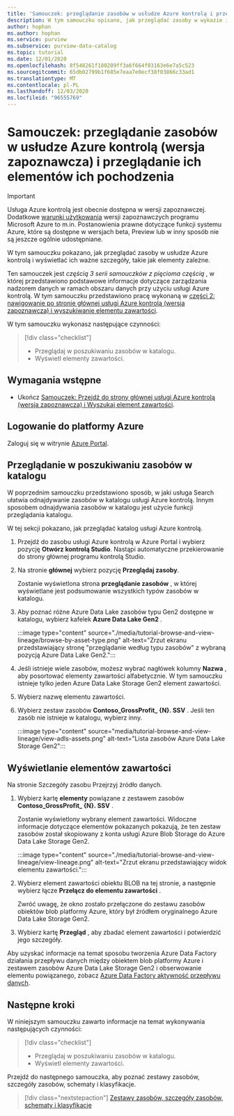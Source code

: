 ```yaml
---
title: 'Samouczek: przeglądanie zasobów w usłudze Azure kontrolą i przeglądanie ich elementów ich pochodzenia'
description: W tym samouczku opisano, jak przeglądać zasoby w wykazie i wyświetlać elementy powiązane z danymi.
author: hophan
ms.author: hophan
ms.service: purview
ms.subservice: purview-data-catalog
ms.topic: tutorial
ms.date: 12/01/2020
ms.openlocfilehash: 8f548261f180209ff3a6f664f03163e6e7a5c523
ms.sourcegitcommit: 65db02799b1f685e7eaa7e0ecf38f03866c33ad1
ms.translationtype: MT
ms.contentlocale: pl-PL
ms.lasthandoff: 12/03/2020
ms.locfileid: "96555769"
---
```

# <a name="tutorial-browse-assets-in-azure-purview-preview-and-view-their-lineage"></a>Samouczek: przeglądanie zasobów w usłudze Azure kontrolą (wersja zapoznawcza) i przeglądanie ich elementów ich pochodzenia

> [!IMPORTANT]
> Usługa Azure kontrolą jest obecnie dostępna w wersji zapoznawczej. Dodatkowe [warunki użytkowania](https://azure.microsoft.com/support/legal/preview-supplemental-terms/) wersji zapoznawczych programu Microsoft Azure to m.in. Postanowienia prawne dotyczące funkcji systemu Azure, które są dostępne w wersjach beta, Preview lub w inny sposób nie są jeszcze ogólnie udostępniane.

W tym samouczku pokazano, jak przeglądać zasoby w usłudze Azure kontrolą i wyświetlać ich ważne szczegóły, takie jak elementy zależne.

Ten samouczek jest *częścią 3 serii samouczków z pięcioma częścią* , w której przedstawiono podstawowe informacje dotyczące zarządzania nadzorem danych w ramach obszaru danych przy użyciu usługi Azure kontrolą. W tym samouczku przedstawiono pracę wykonaną w [części 2: nawigowanie po stronie głównej usługi Azure kontrolą (wersja zapoznawcza) i wyszukiwanie elementu zawartości](tutorial-asset-search.md).

W tym samouczku wykonasz następujące czynności:

> [!div class="checklist"]
>
> * Przeglądaj w poszukiwaniu zasobów w katalogu.
> * Wyświetl elementy zawartości.

## <a name="prerequisites"></a>Wymagania wstępne

* Ukończ [Samouczek: Przejdź do strony głównej usługi Azure kontrolą (wersja zapoznawcza) i Wyszukaj element zawartości](tutorial-asset-search.md).

## <a name="sign-in-to-azure"></a>Logowanie do platformy Azure

Zaloguj się w witrynie [Azure Portal](https://portal.azure.com).

## <a name="browse-for-assets-in-the-catalog"></a>Przeglądanie w poszukiwaniu zasobów w katalogu

W poprzednim samouczku przedstawiono sposób, w jaki usługa Search ułatwia odnajdywanie zasobów w katalogu usługi Azure kontrolą. Innym sposobem odnajdywania zasobów w katalogu jest użycie funkcji przeglądania katalogu.

W tej sekcji pokazano, jak przeglądać katalog usługi Azure kontrolą.

1. Przejdź do zasobu usługi Azure kontrolą w Azure Portal i wybierz pozycję **Otwórz kontrolą Studio**. Nastąpi automatyczne przekierowanie do strony głównej programu kontrolą Studio.

1. Na stronie **głównej** wybierz pozycję **Przeglądaj zasoby**.

   Zostanie wyświetlona strona **przeglądanie zasobów** , w której wyświetlane jest podsumowanie wszystkich typów zasobów w katalogu.

1. Aby poznać różne Azure Data Lake zasobów typu Gen2 dostępne w katalogu, wybierz kafelek **Azure Data Lake Gen2** .

   :::image type="content" source="./media/tutorial-browse-and-view-lineage/browse-by-asset-type.png" alt-text="Zrzut ekranu przedstawiający stronę &quot;przeglądanie według typu zasobów&quot; z wybraną pozycją Azure Data Lake Gen2.":::

1. Jeśli istnieje wiele zasobów, możesz wybrać nagłówek kolumny **Nazwa** , aby posortować elementy zawartości alfabetycznie. W tym samouczku istnieje tylko jeden Azure Data Lake Storage Gen2 element zawartości.

1. Wybierz nazwę elementu zawartości.

1. Wybierz zestaw zasobów **Contoso_GrossProfit_ {N}. SSV** . Jeśli ten zasób nie istnieje w katalogu, wybierz inny.

   :::image type="content" source="media/tutorial-browse-and-view-lineage/view-adls-assets.png" alt-text="Lista zasobów Azure Data Lake Storage Gen2":::

## <a name="view-the-lineage-of-assets"></a>Wyświetlanie elementów zawartości

Na stronie Szczegóły zasobu Przejrzyj źródło danych.

1. Wybierz kartę **elementy** powiązane z zestawem zasobów **Contoso_GrossProfit_ {N}. SSV** .

   Zostanie wyświetlony wybrany element zawartości. Widoczne informacje dotyczące elementów pokazanych pokazują, że ten zestaw zasobów został skopiowany z konta usługi Azure Blob Storage do Azure Data Lake Storage Gen2.

   :::image type="content" source="./media/tutorial-browse-and-view-lineage/view-lineage.png" alt-text="Zrzut ekranu przedstawiający widok elementu zawartości.":::

1. Wybierz element zawartości obiektu BLOB na tej stronie, a następnie wybierz łącze **Przełącz do elementu zawartości** .

   Zwróć uwagę, że okno zostało przełączone do zestawu zasobów obiektów blob platformy Azure, który był źródłem oryginalnego Azure Data Lake Storage Gen2.

1. Wybierz kartę **Przegląd** , aby zbadać element zawartości i potwierdzić jego szczegóły.

Aby uzyskać informacje na temat sposobu tworzenia Azure Data Factory działania przepływu danych między obiektem blob platformy Azure i zestawem zasobów Azure Data Lake Storage Gen2 i obserwowanie elementu powiązanego, zobacz [Azure Data Factory aktywność przepływu danych](../data-factory/concepts-data-flow-overview.md).

## <a name="next-steps"></a>Następne kroki

W niniejszym samouczku zawarto informacje na temat wykonywania następujących czynności:

> [!div class="checklist"]
>
> * Przeglądaj w poszukiwaniu zasobów w katalogu.
> * Wyświetl elementy zawartości.

Przejdź do następnego samouczka, aby poznać zestawy zasobów, szczegóły zasobów, schematy i klasyfikacje.

> [!div class="nextstepaction"]
> [Zestawy zasobów, szczegóły zasobów, schematy i klasyfikacje](tutorial-schemas-and-classifications.md)
